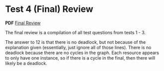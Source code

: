 # Test 4 (Final) Review
**PDF** [Final Review](test_4_study.pdf)

The final review is a compilation of all test questions from tests 1 - 3. 

The answer to 12 is that there is no deadlock, but not because of the explanation given (essentially, just ignore all of those lines). There is no deadlock because there are no cycles in the graph. Each resource appears to only have one instance, so if there is a cycle in the final, then there will likely be a deadlock. 